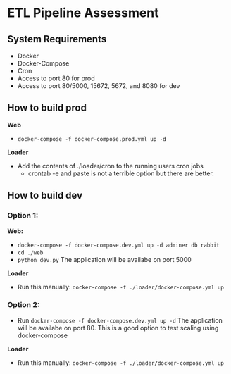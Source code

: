 # ETL Pipeline Assessment

## System Requirements
- Docker
- Docker-Compose
- Cron
- Access to port 80 for prod
- Access to port 80/5000, 15672, 5672, and 8080 for dev

## How to build prod
**Web**
- `docker-compose -f docker-compose.prod.yml up -d`

**Loader**
- Add the contents of ./loader/cron to the running users cron jobs
    - crontab -e and paste is not a terrible option but there are better.

## How to build dev

### Option 1:
**Web:**
- `docker-compose -f docker-compose.dev.yml up -d adminer db rabbit`
- `cd ./web`
- `python dev.py`
The application will be availabe on port 5000

**Loader**
- Run this manually: `docker-compose -f ./loader/docker-compose.yml up`

### Option 2:
- Run `docker-compose -f docker-compose.dev.yml up -d`
The application will be availabe on port 80. This is a good option to test scaling using docker-compose

**Loader**
- Run this manually: `docker-compose -f ./loader/docker-compose.yml up`

